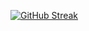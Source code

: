 <a href="https://git.io/streak-stats"><img src="https://github-readme-streak-stats.herokuapp.com?user=Trieveer" alt="GitHub Streak" /></a>
<a href="https://github-readme-stats.vercel.app/api/top-langs/?username=Trieveer&layout=compact" /></a>
